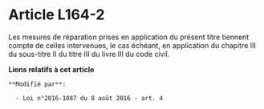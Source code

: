 # Article L164-2

Les mesures de réparation prises en application du présent titre tiennent compte de celles intervenues, le cas échéant, en
application du chapitre III du sous-titre II du titre III du livre III du code civil.

**Liens relatifs à cet article**

	**Modifié par**:

	  - Loi n°2016-1087 du 8 août 2016 - art. 4
